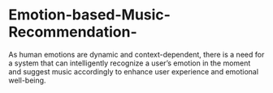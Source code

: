 # Emotion-based-Music-Recommendation-
 As human emotions are dynamic and context-dependent, there is a need for a system that can intelligently recognize a user’s emotion in the moment and suggest music accordingly to enhance user experience and emotional well-being.
